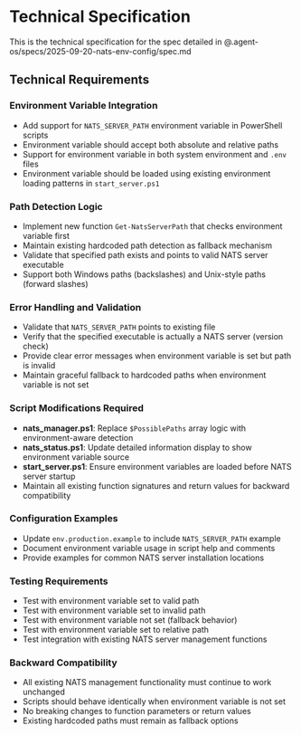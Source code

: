 # Technical Specification

This is the technical specification for the spec detailed in @.agent-os/specs/2025-09-20-nats-env-config/spec.md

## Technical Requirements

### Environment Variable Integration

- Add support for `NATS_SERVER_PATH` environment variable in PowerShell scripts
- Environment variable should accept both absolute and relative paths
- Support for environment variable in both system environment and `.env` files
- Environment variable should be loaded using existing environment loading patterns in `start_server.ps1`

### Path Detection Logic

- Implement new function `Get-NatsServerPath` that checks environment variable first
- Maintain existing hardcoded path detection as fallback mechanism
- Validate that specified path exists and points to valid NATS server executable
- Support both Windows paths (backslashes) and Unix-style paths (forward slashes)

### Error Handling and Validation

- Validate that `NATS_SERVER_PATH` points to existing file
- Verify that the specified executable is actually a NATS server (version check)
- Provide clear error messages when environment variable is set but path is invalid
- Maintain graceful fallback to hardcoded paths when environment variable is not set

### Script Modifications Required

- **nats_manager.ps1**: Replace `$PossiblePaths` array logic with environment-aware detection
- **nats_status.ps1**: Update detailed information display to show environment variable source
- **start_server.ps1**: Ensure environment variables are loaded before NATS server startup
- Maintain all existing function signatures and return values for backward compatibility

### Configuration Examples

- Update `env.production.example` to include `NATS_SERVER_PATH` example
- Document environment variable usage in script help and comments
- Provide examples for common NATS server installation locations

### Testing Requirements

- Test with environment variable set to valid path
- Test with environment variable set to invalid path
- Test with environment variable not set (fallback behavior)
- Test with environment variable set to relative path
- Test integration with existing NATS server management functions

### Backward Compatibility

- All existing NATS management functionality must continue to work unchanged
- Scripts should behave identically when environment variable is not set
- No breaking changes to function parameters or return values
- Existing hardcoded paths must remain as fallback options
